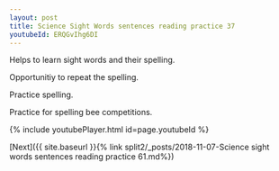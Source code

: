 ```yaml
---
layout: post
title: Science Sight Words sentences reading practice 37
youtubeId: ERQGvIhg6DI
---
```

 
 
Helps to learn sight words and their spelling.

Opportunitiy to repeat the spelling. 

Practice spelling. 
 
Practice for spelling bee competitions. 
 
{% include youtubePlayer.html id=page.youtubeId %}
 
 

[Next]({{ site.baseurl }}{% link  split2/_posts/2018-11-07-Science sight words sentences reading practice 61.md%})
 
